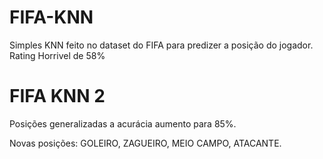 # FIFA-KNN
Simples KNN feito no dataset do FIFA para predizer a posição do jogador. Rating Horrivel de 58%

# FIFA KNN 2 
Posições generalizadas a acurácia aumento para 85%. 

Novas posições: GOLEIRO, ZAGUEIRO, MEIO CAMPO, ATACANTE.


